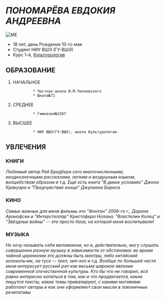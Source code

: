 # *ПОНОМАРЁВА ЕВДОКИЯ АНДРЕЕВНА*

![ME](https://pp.userapi.com/c840130/v840130004/3e882/cLa9b0HfSU4.jpg)

* 18 лет, день Рождения 10-го мая
* Студент НИУ ВШЭ (ГУ-ВШЭ)
* Курс 1-й, [Культурология](https://www.hse.ru/ba/cultural/) 

## ОБРАЗОВАНИЕ 

1. НАЧАЛЬНОЕ

                * Частная школа И.М.Чапковского 
                * Школа№71
                
2. СРЕДНЕЕ

                * Гимназия№1567
                
3. ВЫСШЕЕ

                * НИУ ВШЭ(ГУ-ВШЭ), школа Культурологии
                
## УВЛЕЧЕНИЯ 
### КНИГИ 

*Любимый автор Рей Бредбери сего многочисленными, неоднозначными рассказами, легким и воздушным языком, волшебством образом и т.д.  Ещё есть книга "В диких условиях" Джона Кракуэра и "Предчувствие конца" Джулиана Барнса*

### КИНО

*Самые важные для меня фильмы это "Фонтан" 2006-го г., Дарена Аранофски и "Интерстеллар" Кристофера Нолана. 
"Властелин Колец" и "Звёздные войны" -- это просто база, на которой меня воспитывали!*

### МУЗЫКА

*Не хочу называть себя меломаном, но я, действительно, могу слушать совершенно разную музыку в зависимости от обстановки: во время чайной церемонии это должны быть мантры, либо китайский колокольчик, на тусе -- треп, хип-хоп и т.д. Вообще по большей части меня интересует русский рэп как весьма широкое явление современной отечественной культуры. Кто бы что ни говорил, всё равно интересно копаться в том, как и что продвигается, какие пишутся тексты, какие темы привалируют, с какими мотивами работают авторы и как они оформляют свои мысли в лаконичные речитативы*

##
